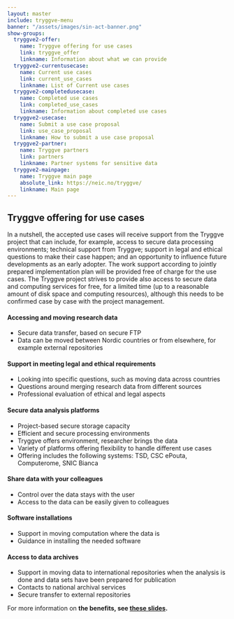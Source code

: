 ```yaml
---
layout: master
include: tryggve-menu
banner: "/assets/images/sin-act-banner.png"
show-groups:
  tryggve2-offer:
    name: Tryggve offering for use cases
    link: tryggve_offer
    linkname: Information about what we can provide
  tryggve2-currentusecase:
    name: Current use cases
    link: current_use_cases
    linkname: List of Current use cases
  tryggve2-completedusecase:
    name: Completed use cases
    link: completed_use_cases
    linkname: Information about completed use cases
  tryggve2-usecase:
    name: Submit a use case proposal
    link: use_case_proposal
    linkname: How to submit a use case proposal
  tryggve2-partner:
    name: Tryggve partners
    link: partners
    linkname: Partner systems for sensitive data
  tryggve2-mainpage:
    name: Tryggve main page
    absolute_link: https://neic.no/tryggve/
    linkname: Main page
---
```


## Tryggve offering for use cases

In a nutshell, the accepted use cases will receive support from the Tryggve project that can include, for example, access to secure data processing environments; technical support from Tryggve; support in legal and ethical questions to make their case happen; and an opportunity to influence future developments as an early adopter. The work support according to jointly prepared implementation plan will be provided free of charge for the use cases. The Tryggve project strives to provide also access to secure data and computing services for free, for a limited time (up to a reasonable amount of disk space and computing resources), although this needs to be confirmed case by case with the project management.

#### Accessing and moving research data
* Secure data transfer, based on secure FTP
* Data can be moved between Nordic countries or from elsewhere, for example external repositories

#### Support in meeting legal and ethical requirements
* Looking into specific questions, such as moving data across countries
* Questions around merging research data from different sources
* Professional evaluation of ethical and legal aspects

#### Secure data analysis platforms
* Project-based secure storage capacity
* Efficient and secure processing environments
* Tryggve offers environment, researcher brings the data
* Variety of platforms offering flexibility to handle different use cases
* Offering includes the following systems: TSD, CSC ePouta, Computerome, SNIC Bianca

#### Share data with your colleagues
* Control over the data stays with the user
* Access to the data can be easily given to colleagues

#### Software installations
* Support in moving computation where the data is
* Guidance in installing the needed software

#### Access to data archives
* Support in moving data to international repositories when the analysis is done and data sets have been prepared for publication
* Contacts to national archival services
* Secure transfer to external repositories

For more information on **the benefits, see [these slides](http://www.slideshare.net/anttipursula/tryggve-support-forresearch).**
